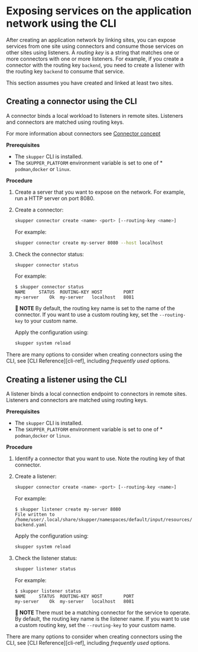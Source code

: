 # Exposing services on the application network using the CLI

After creating an application network by linking sites, you can expose services from one site using connectors and consume those services on other sites using listeners.
A *routing key* is a string that matches one or more connectors with one or more listeners.
For example, if you create a connector with the routing key `backend`, you need to create a listener with the routing key `backend` to consume that service.

This section assumes you have created and linked at least two sites.

## Creating a connector using the CLI

A connector binds a local workload to listeners in remote sites.
Listeners and connectors are matched using routing keys.

For more information about connectors see [Connector concept][connector]

**Prerequisites**

* The `skupper` CLI is installed.
* The `SKUPPER_PLATFORM` environment variable is set to one of * `podman`,`docker` or `linux`.


**Procedure**

1. Create a server that you want to expose on the network.
   For example, run a HTTP server on port 8080.

2. Create a connector:
   ```bash
   skupper connector create <name> <port> [--routing-key <name>]
   ```
   For example:

   ```bash
   skupper connector create my-server 8080 --host localhost
   ```
3. Check the connector status:
   ```bash
   skupper connector status
   ```

   For example:

   ```
   $ skupper connector status
   NAME		STATUS	ROUTING-KEY	HOST		PORT
   my-server	Ok	my-server	localhost	8081

   ```
   **📌 NOTE**
   By default, the routing key name is set to the name of the connector.
   If you want to use a custom routing key, set the `--routing-key` to your custom name.

   Apply the configuration using:
   ```bash
   skupper system reload
   ```


There are many options to consider when creating connectors using the CLI, see [CLI Reference][cli-ref], including *frequently used* options.


## Creating a listener using the CLI

A listener binds a local connection endpoint to connectors in remote sites.
Listeners and connectors are matched using routing keys.

**Prerequisites**

* The `skupper` CLI is installed.
* The `SKUPPER_PLATFORM` environment variable is set to one of * `podman`,`docker` or `linux`.

**Procedure**

1. Identify a connector that you want to use.
   Note the routing key of that connector.

2. Create a listener:
   ```bash
   skupper connector create <name> <port> [--routing-key <name>]
   ```
   For example:
   ```
   $ skupper listener create my-server 8080
   File written to /home/user/.local/share/skupper/namespaces/default/input/resources/Listener-backend.yaml
   ```
   Apply the configuration using:
   ```bash
   skupper system reload
   ```



3. Check the listener status:
   ```bash
   skupper listener status
   ```

   For example:

   ```
   $ skupper listener status
   NAME		STATUS	ROUTING-KEY	HOST		PORT
   my-server	Ok	my-server	localhost	8081

   ```

   **📌 NOTE**
   There must be a matching connector for the service to operate.
   By default, the routing key name is the listener name.
   If you want to use a custom routing key, set the `--routing-key` to your custom name.

There are many options to consider when creating connectors using the CLI, see [CLI Reference][cli-ref], including *frequently used* options.

[connector]: https://skupperproject.github.io/refdog/concepts/connector.html
[listener]: https://skupperproject.github.io/refdog/concepts/listener.html
